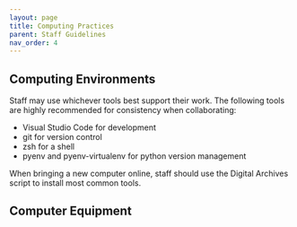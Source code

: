 ```yaml
---
layout: page
title: Computing Practices
parent: Staff Guidelines
nav_order: 4
---
```


## Computing Environments

Staff may use whichever tools best support their work.
The following tools are highly recommended for consistency when collaborating:

* Visual Studio Code for development
* git for version control
* zsh for a shell
* pyenv and pyenv-virtualenv for python version management

When bringing a new computer online, staff should use the Digital Archives script to install most common tools.

## Computer Equipment
